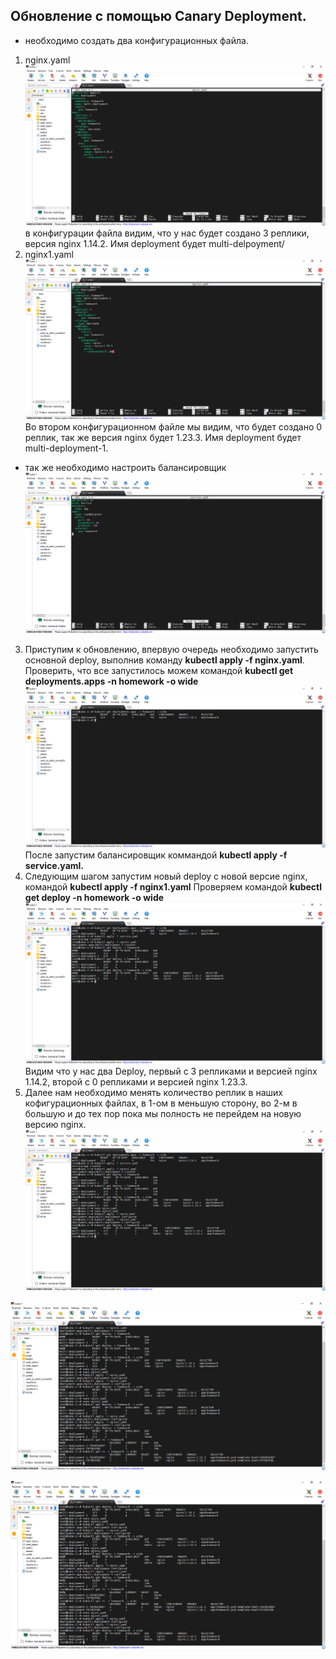 ## Обновление с помощью Canary Deployment.
- необходимо создать два конфигурационных файла.
1) nginx.yaml 
![logo](nginx.png)
в конфигурации файла видим, что у нас будет создано 3 реплики, версия nginx 1.14.2. Имя deployment будет multi-delpoyment/
2) nginx1.yaml
![logo](nginx1.png)
Во втором конфигурационном файле мы видим, что будет создано 0 реплик, так же версия nginx будет 1.23.3. Имя deployment будет multi-deployment-1.
- так же необходимо настроить балансировщик
![logo](balancer.png)

3) Приступим к обновлению, впервую очередь необходимо запустить основной deploy, выполнив команду **kubectl apply -f nginx.yaml**.
Проверить, что все запустилось можем командой **kubectl get deployments.apps -n homework -o wide**
![logo](multi.png)
После запустим балансировщик коммандой **kubectl apply -f service.yaml.**
4) Следующим шагом запустим новый deploy c новой версие nginx, командой **kubectl apply -f nginx1.yaml**
Проверяем командой **kubectl get deploy -n homework -o wide** 
![logo](multi1.png)
Видим что у нас два Deploy, первый с 3 репликами и версией nginx 1.14.2, второй с 0 репликами и версией nginx 1.23.3.
5) Далее нам необходимо менять количество реплик в наших кофигурационных файлах, в 1-ом в меньшую сторону, во 2-м в большую и до тех пор пока мы полность не перейдем на новую версию nginx.
![logo](deploy1.png)

![logo](deploy2.png)

![logo](deploy3.png)
